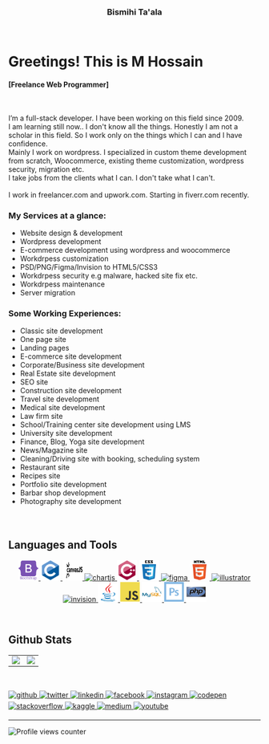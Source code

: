
<h3 align="center">Bismihi Ta'ala</h3><br/>
<h1 align="">Greetings! This is M Hossain <br/>
</h1>
<h4>[Freelance Web Programmer]</h4>  
<br/>
  
I’m a full-stack developer. I have been working on this field since 2009.<br/>
I am learning still now.. I don't know all the things. Honestly I am not a scholar in this field. So I  work only on the things which I can and I have confidence.
<br/>
Mainly I work on wordpress. I specialized in custom theme development from scratch, Woocommerce, existing theme customization, wordpress security, migration etc.<br/>
I take jobs from the clients what I can. I don't take what I can't. </br><br/>
I work in freelancer.com and upwork.com. Starting in fiverr.com recently. <br/>

<h3>My Services at a glance:</h3>
<ul>
<li>Website design & development</li>
<li>Wordpress development</li>
<li>E-commerce development using wordpress and woocommerce</li>
<li>Workdrpess customization</li>
<li>PSD/PNG/Figma/Invision to HTML5/CSS3</li>
<li>Workdrpess security e.g malware, hacked site fix etc. </li>
<li>Workdrpess maintenance</li>
<li>Server migration</li>
</ul>

<h3>Some Working Experiences:</h3>
<ul>
<li>Classic site development </li>
<li>One page site </li>
<li>Landing pages</li>
<li>E-commerce site development</li>
<li>Corporate/Business site development</li>
<li>Real Estate site development</li>
<li>SEO site</li>
<li>Construction site development</li>
<li>Travel site development</li>
<li>Medical site development</li>
<li>Law firm site </li>
<li>School/Training center site development using LMS</li>
<li>University site development</li>
<li>Finance, Blog, Yoga site development</li>
<li>News/Magazine site</li>
<li>Cleaning/Driving site with booking, scheduling system</li>
<li>Restaurant site</li>
<li>Recipes site</li>
<li>Portfolio site development</li>
<li>Barbar shop development</li>
<li>Photography site development</li>
</ul>  
  

####
  

<br/>  

 


## Languages and Tools  
<p align="center"> <a href="https://getbootstrap.com" target="_blank" rel="noreferrer"> <img src="https://raw.githubusercontent.com/devicons/devicon/master/icons/bootstrap/bootstrap-plain-wordmark.svg" alt="bootstrap" width="40" height="40"/> </a> <a href="https://www.cprogramming.com/" target="_blank" rel="noreferrer"> <img src="https://raw.githubusercontent.com/devicons/devicon/master/icons/c/c-original.svg" alt="c" width="40" height="40"/> </a> <a href="https://canvasjs.com" target="_blank" rel="noreferrer"> <img src="https://raw.githubusercontent.com/Hardik0307/Hardik0307/master/assets/canvasjs-charts.svg" alt="canvasjs" width="40" height="40"/> </a> <a href="https://www.chartjs.org" target="_blank" rel="noreferrer"> <img src="https://www.chartjs.org/media/logo-title.svg" alt="chartjs" width="40" height="40"/> </a> <a href="https://www.w3schools.com/cpp/" target="_blank" rel="noreferrer"> <img src="https://raw.githubusercontent.com/devicons/devicon/master/icons/cplusplus/cplusplus-original.svg" alt="cplusplus" width="40" height="40"/> </a> <a href="https://www.w3schools.com/css/" target="_blank" rel="noreferrer"> <img src="https://raw.githubusercontent.com/devicons/devicon/master/icons/css3/css3-original-wordmark.svg" alt="css3" width="40" height="40"/> </a> <a href="https://www.figma.com/" target="_blank" rel="noreferrer"> <img src="https://www.vectorlogo.zone/logos/figma/figma-icon.svg" alt="figma" width="40" height="40"/> </a> <a href="https://www.w3.org/html/" target="_blank" rel="noreferrer"> <img src="https://raw.githubusercontent.com/devicons/devicon/master/icons/html5/html5-original-wordmark.svg" alt="html5" width="40" height="40"/> </a> <a href="https://www.adobe.com/in/products/illustrator.html" target="_blank" rel="noreferrer"> <img src="https://www.vectorlogo.zone/logos/adobe_illustrator/adobe_illustrator-icon.svg" alt="illustrator" width="40" height="40"/> </a> <a href="https://www.invisionapp.com/" target="_blank" rel="noreferrer"> <img src="https://www.vectorlogo.zone/logos/invisionapp/invisionapp-icon.svg" alt="invision" width="40" height="40"/> </a> <a href="https://www.java.com" target="_blank" rel="noreferrer"> <img src="https://raw.githubusercontent.com/devicons/devicon/master/icons/java/java-original.svg" alt="java" width="40" height="40"/> </a> <a href="https://developer.mozilla.org/en-US/docs/Web/JavaScript" target="_blank" rel="noreferrer"> <img src="https://raw.githubusercontent.com/devicons/devicon/master/icons/javascript/javascript-original.svg" alt="javascript" width="40" height="40"/> </a> <a href="https://www.mysql.com/" target="_blank" rel="noreferrer"> <img src="https://raw.githubusercontent.com/devicons/devicon/master/icons/mysql/mysql-original-wordmark.svg" alt="mysql" width="40" height="40"/> </a> <a href="https://www.photoshop.com/en" target="_blank" rel="noreferrer"> <img src="https://raw.githubusercontent.com/devicons/devicon/master/icons/photoshop/photoshop-line.svg" alt="photoshop" width="40" height="40"/> </a> <a href="https://www.php.net" target="_blank" rel="noreferrer"> <img src="https://raw.githubusercontent.com/devicons/devicon/master/icons/php/php-original.svg" alt="php" width="40" height="40"/> </a> </p> 

<br/>  


## Github Stats  
<table><tr><td valign="top" width="50%">

<img src="https://github-readme-stats.vercel.app/api?username=reliablecoder&show_icons=true&count_private=true&hide_border=true" align="left" style="width: 100%" />

</td><td valign="top" width="50%">

<img src="https://github-readme-stats.vercel.app/api/top-langs/?username=reliablecoder&hide_border=true&layout=compact" align="left" style="width: 100%" />

</td></tr></table>  

<br/>  
  

<br/>  


<a href="https://github.com/reliablecoder" target="_blank">
<img src=https://img.shields.io/badge/github-%2324292e.svg?&style=for-the-badge&logo=github&logoColor=white alt=github style="margin-bottom: 5px;" />
</a>
<a href="https://twitter.com/matrivumisoft" target="_blank">
<img src=https://img.shields.io/badge/twitter-%2300acee.svg?&style=for-the-badge&logo=twitter&logoColor=white alt=twitter style="margin-bottom: 5px;" />
</a>
<a href="https://linkedin.com/in/#" target="_blank">
<img src=https://img.shields.io/badge/linkedin-%231E77B5.svg?&style=for-the-badge&logo=linkedin&logoColor=white alt=linkedin style="margin-bottom: 5px;" />
</a>
<a href="https://www.facebook.com/#" target="_blank">
<img src=https://img.shields.io/badge/facebook-%232E87FB.svg?&style=for-the-badge&logo=facebook&logoColor=white alt=facebook style="margin-bottom: 5px;" />
</a>
<a href="https://instagram.com/#" target="_blank">
<img src=https://img.shields.io/badge/instagram-%23000000.svg?&style=for-the-badge&logo=instagram&logoColor=white alt=instagram style="margin-bottom: 5px;" />
</a>
<a href="https://codepen.com/#" target="_blank">
<img src=https://img.shields.io/badge/codepen-%23131417.svg?&style=for-the-badge&logo=codepen&logoColor=white alt=codepen style="margin-bottom: 5px;" />
</a>
<a href="https://stackoverflow.com/users/#" target="_blank">
<img src=https://img.shields.io/badge/stackoverflow-%23F28032.svg?&style=for-the-badge&logo=stackoverflow&logoColor=white alt=stackoverflow style="margin-bottom: 5px;" />
</a>
<a href="https://www.kaggle.com/#" target="_blank">
<img src=https://img.shields.io/badge/kaggle-%2344BAE8.svg?&style=for-the-badge&logo=kaggle&logoColor=white alt=kaggle style="margin-bottom: 5px;" />
</a>
<a href="https://medium.com/#" target="_blank">
<img src=https://img.shields.io/badge/medium-%23292929.svg?&style=for-the-badge&logo=medium&logoColor=white alt=medium style="margin-bottom: 5px;" />
</a>
<a href="https://www.youtube.com/user/#" target="_blank">
<img src=https://img.shields.io/badge/youtube-%23EE4831.svg?&style=for-the-badge&logo=youtube&logoColor=white alt=youtube style="margin-bottom: 5px;" />
</a>  

----

![Profile views counter](https://komarev.com/ghpvc/?username=reliablecoder&&style=flat-square&&color=red)  

